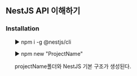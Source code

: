 <h2>NestJS API 이해하기</h2>
  <h3>Installation</h3>
  <ul>▶ npm i -g @nestjs/cli</ul>
  <ul>▶ npm new "ProjectName"</ul>
  <ul>projectName폴더와 NestJS 기본 구조가 생성된다.</ul>
